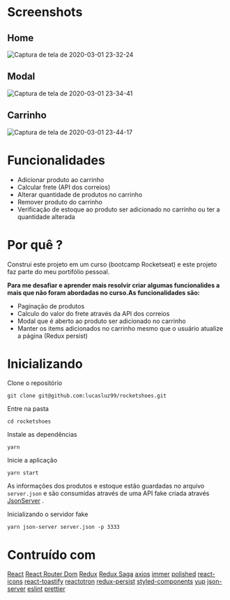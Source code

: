 # Screenshots

## Home
![Captura de tela de 2020-03-01 23-32-24](https://user-images.githubusercontent.com/53489804/75640960-7bd75680-5c15-11ea-92f3-1a4874b4370c.png)

## Modal

![Captura de tela de 2020-03-01 23-34-41](https://user-images.githubusercontent.com/53489804/75640989-93164400-5c15-11ea-96c3-99eff8a7bba5.png)

## Carrinho

![Captura de tela de 2020-03-01 23-44-17](https://user-images.githubusercontent.com/53489804/75641319-9e1da400-5c16-11ea-94b9-3091505c784d.png)


# Funcionalidades

- Adicionar produto ao carrinho
- Calcular frete (API dos correios)
- Alterar quantidade de produtos no carrinho
- Remover produto do carrinho
- Verificação de estoque ao produto ser adicionado no carrinho ou ter a quantidade alterada

# Por quê ?

Construi este projeto em um curso (bootcamp Rocketseat) e este projeto faz parte do meu portifólio pessoal.

**Para me desafiar e aprender mais resolvir criar algumas funcionalides a mais que não foram abordadas no curso.As funcionalidades são:**

- Paginação de produtos
- Calculo do valor do frete através da API dos correios
- Modal que é aberto ao produto ser adicionado no carrinho
- Manter os items adicionados no carrinho mesmo que o usuário atualize a página (Redux persist)


# Inicializando

 Clone o repositório
 
`git clone git@github.com:lucasluz99/rocketshoes.git`

 Entre na pasta
 
`cd rocketshoes`

 Instale as dependências
 
 `yarn`
 
 Inicie a aplicação
 
`yarn start`

As informações dos produtos e estoque estão guardadas no arquivo `server.json` e são consumidas através de uma API fake criada através [JsonServer](https://github.com/typicode/json-server) .

Inicializando o servidor fake

`yarn json-server server.json -p 3333`

# Contruído com

[React](https://pt-br.reactjs.org/)
[React Router Dom](https://reacttraining.com/react-router/web/guides/quick-start)
[Redux](https://redux.js.org/)
[Redux Saga](https://redux-saga.js.org/)
[axios](https://github.com/axios/axios)
[immer](https://github.com/immerjs/immer)
[polished](https://polished.js.org/docs/#hidevisually)
[react-icons](https://react-icons.netlify.com/#/)
[react-toastify](https://github.com/fkhadra/react-toastify)
[reactotron](https://github.com/infinitered/reactotron)
[redux-persist](https://github.com/rt2zz/redux-persist)
[styled-components](https://styled-components.com/)
[yup](https://github.com/jquense/yup)
[json-server](https://www.npmjs.com/package/json-server)
[eslint](https://eslint.org/)
[prettier](https://prettier.io/)



